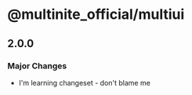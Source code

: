 # @multinite_official/multiui

## 2.0.0

### Major Changes

- I'm learning changeset - don't blame me
